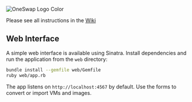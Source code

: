 ![OneSwap Logo Color](https://github.com/OpenNebula/one-swap/assets/92747003/a770a3e2-2774-4682-ab36-c18d6e75f442)

Please see all instructions in the [Wiki](https://github.com/OpenNebula/one-swap/wiki)

## Web Interface

A simple web interface is available using Sinatra. Install dependencies and run the application from the `web` directory:

```bash
bundle install --gemfile web/Gemfile
ruby web/app.rb
```

The app listens on `http://localhost:4567` by default. Use the forms to convert or import VMs and images.
